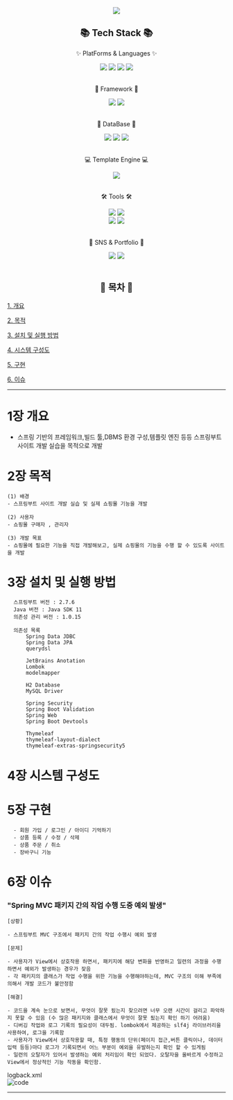 
<div align="center">
<img src="https://capsule-render.vercel.app/api?type=waving&color=random&height=300&section=header&text=쇼핑몰%20사이트%20데모&fontSize=90" />
<h2>📚 Tech Stack 📚</h2>
  <p>✨ PlatForms & Languages ✨</p>
	<img src="https://img.shields.io/badge/Java-007396?style=flat&logo=Java&logoColor=white" />
	<img src="https://img.shields.io/badge/HTML5-E34F26?style=flat&logo=HTML5&logoColor=white" />
	<img src="https://img.shields.io/badge/CSS3-1572B6?style=flat&logo=CSS3&logoColor=white" />
  <img src="https://img.shields.io/badge/JavaScript-F7DF1E?style=flat&logo=JavaScript&logoColor=white" />
  <br>
  <br>
  <p>🎁 Framework 🎁</p>
   <img src="https://img.shields.io/badge/Spring Boot-6DB33F?style=flat&logo=Spring Boot&logoColor=white" />
  <img src="https://img.shields.io/badge/Spring Security-6DB33F?style=flat&logo=Spring Security&logoColor=white" />
  <br>
  <br>
  <p>📱 DataBase 📱<p>
  <img src="https://img.shields.io/badge/MySQL-4479A1?style=flat&logo=MySQL&logoColor=white" />
  <img src="https://img.shields.io/badge/MariaDB-003545?style=flat&logo=MariaDB&logoColor=white" />
  <img src="https://img.shields.io/badge/PostgreSQL-4169E1?style=flat&logo=PostgreSQL&logoColor=white" />
  <br>
  <br>
  
  <p>💻 Template Engine 💻</p>
  <img src="https://img.shields.io/badge/Thymeleaf-005F0F?style=flat&logo=Thymeleaf&logoColor=white" />
  <br>
  <br>
  <p>🛠 Tools 🛠</p> 
  <img src="https://img.shields.io/badge/Intellij IDEA-000000?style=flat&logo=IntellijIDEA&logoColor=white" />
  <img src="https://img.shields.io/badge/Visual Studio Code-007ACC?style=flat&logo=Visual Studio Code&logoColor=white" />
  <br>
  <img src="https://img.shields.io/badge/Gradle-02303A?style=flat&logo=Gradle&logoColor=white" />
  <img src="https://img.shields.io/badge/GitHub-181717?style=flat&logo=GitHub&logoColor=white" />
  <br>
  <br>
  <p>🎨 SNS & Portfolio 🎨 </p>
  <img src="https://img.shields.io/badge/Gmail-EA4335?style=flat&logo=Gmail&logoColor=white" />
  <img src="https://img.shields.io/badge/Portfolio-56B366?style=flat&logo=ProtonVPN&logoColor=white" />
  
  <br>
  <br>
  <h2>📜 목차 📜</h2>
</div>  

  [1. 개요](#1장-개요)
  
  [2. 목적](#2장-목적)
  
  [3. 설치 및 실행 방법](#3장-설치-및-실행-방법)
  
  [4. 시스템 구성도](#4장-시스템-구성도)
  
  [5. 구현](#5장-구현)
  
  [6. 이슈](#6장-이슈)
 
  
  ---
  
  # 1장 개요
   - 스프링 기반의 프레임워크,빌드 툴,DBMS 환경 구성,템플릿 엔진 등등 스프링부트 사이트 개발 실습을 목적으로 개발
  
  # 2장 목적
  
	(1) 배경
	- 스프링부트 사이트 개발 실습 및 실제 쇼핑몰 기능을 개발

	(2) 사용자
	- 쇼핑몰 구매자 , 관리자

	(3) 개발 목표
	- 쇼핑몰에 필요한 기능을 직접 개발해보고, 실제 쇼핑몰의 기능을 수행 할 수 있도록 사이트을 개발
	
  # 3장 설치 및 실행 방법
      스프링부트 버전 : 2.7.6
      Java 버전 : Java SDK 11
      의존성 관리 버전 : 1.0.15
      
      의존성 목록
          Spring Data JDBC
          Spring Data JPA
          querydsl
          
          JetBrains Anotation
          Lombok
          modelmapper
          
          H2 Database
          MySQL Driver
          
          Spring Security
          Spring Boot Validation
          Spring Web
          Spring Boot Devtools
          
          Thymeleaf
          thymeleaf-layout-dialect
          thymeleaf-extras-springsecurity5
          
          
          
    
  # 4장 시스템 구성도
  
  
  # 5장 구현
  
	  - 회원 가입 / 로그인 / 아이디 기억하기
	  - 상품 등록 / 수정 / 삭제
	  - 상품 주문 / 취소
	  - 장바구니 기능
   
  # 6장 이슈
  ### "Spring MVC 패키지 간의 작업 수행 도중 예외 발생"
  
    [상황]
    
    - 스프링부트 MVC 구조에서 패키지 간의 작업 수행시 예외 발생 
    
    [문제]
    
    - 사용자가 View에서 상호작용 하면서, 패키지에 해당 변화을 반영하고 일련의 과정을 수행하면서 예외가 발생하는 경우가 잦음
    - 각 패키지의 클래스가 작업 수행을 위한 기능을 수행해야하는데, MVC 구조의 이해 부족에 의해서 개발 코드가 불안정함
    
    [해결]
    
    - 코드을 계속 눈으로 보면서, 무엇이 잘못 됬는지 찾으려면 너무 오랜 시간이 걸리고 파악하지 못할 수 있음 (수 많은 패키지와 클래스에서 무엇이 잘못 됬는지 확인 하기 어려움)
    - 디버깅 작업와 로그 기록의 필요성이 대두됨. lombok에서 제공하는 slf4j 라이브러리을 사용하여, 로그을 기록함
    - 사용자가 View에서 상호작용할 때, 특정 행동의 단위(페이지 접근,버튼 클릭이나, 데이터 입력 등등)마다 로그가 기록되면서 어느 부분이 예외을 유발하는지 확인 할 수 있게됨
    - 일련의 오탈자가 있어서 발생하는 예외 처리임이 확인 되었다. 오탈자을 올바르게 수정하고 View에서 정상적인 기능 작동을 확인함.
    
logback.xml    
![code](https://user-images.githubusercontent.com/104084926/216399205-0357e33f-3353-4423-a707-5c08e3846c7b.png)

  ---




  
  

